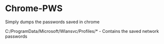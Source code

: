 # Chrome-PWS
Simply dumps the passwords saved in chrome


C:/ProgramData/Microsoft/Wlansvc/Profiles/* - Contains the saved network passwords
 
